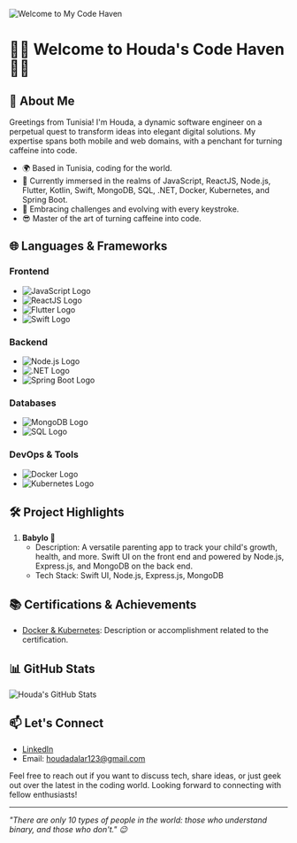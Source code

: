 <!-- Banner Image -->
![Welcome to My Code Haven](path/to/your/banner/image.png)

# 👨‍💻 Welcome to Houda's Code Haven 👨‍💻

## 🚀 About Me
Greetings from Tunisia! I'm Houda, a dynamic software engineer on a perpetual quest to transform ideas into elegant digital solutions. My expertise spans both mobile and web domains, with a penchant for turning caffeine into code.

- 🌍 Based in Tunisia, coding for the world.
- 🔭 Currently immersed in the realms of JavaScript, ReactJS, Node.js, Flutter, Kotlin, Swift, MongoDB, SQL, .NET, Docker, Kubernetes, and Spring Boot.
- 🌱 Embracing challenges and evolving with every keystroke.
- 😎 Master of the art of turning caffeine into code.

## 🌐 Languages & Frameworks

### Frontend
- ![JavaScript Logo](https://img.shields.io/badge/-JavaScript-F7DF1E?style=flat-square&logo=javascript&logoColor=black)
- ![ReactJS Logo](https://img.shields.io/badge/-ReactJS-61DAFB?style=flat-square&logo=react&logoColor=white)
- ![Flutter Logo](https://img.shields.io/badge/-Flutter-02569B?style=flat-square&logo=flutter&logoColor=white)
- ![Swift Logo](https://img.shields.io/badge/-Swift-FA7343?style=flat-square&logo=swift&logoColor=white)

### Backend
- ![Node.js Logo](https://img.shields.io/badge/-Node.js-339933?style=flat-square&logo=node.js&logoColor=white)
- ![.NET Logo](https://img.shields.io/badge/-.NET-512BD4?style=flat-square&logo=.net&logoColor=white)
- ![Spring Boot Logo](https://img.shields.io/badge/-Spring%20Boot-6DB33F?style=flat-square&logo=spring&logoColor=white)

### Databases
- ![MongoDB Logo](https://img.shields.io/badge/-MongoDB-47A248?style=flat-square&logo=mongodb&logoColor=white)
- ![SQL Logo](https://img.shields.io/badge/-SQL-003366?style=flat-square&logo=microsoft-sql-server&logoColor=white)

### DevOps & Tools
- ![Docker Logo](https://img.shields.io/badge/-Docker-2496ED?style=flat-square&logo=docker&logoColor=white)
- ![Kubernetes Logo](https://img.shields.io/badge/-Kubernetes-326CE5?style=flat-square&logo=kubernetes&logoColor=white)

## 🛠️ Project Highlights

1. **Babylo 💛**
   - Description: A versatile parenting app to track your child's growth, health, and more. Swift UI on the front end and powered by Node.js, Express.js, and MongoDB on the back end.
   - Tech Stack: Swift UI, Node.js, Express.js, MongoDB
   

## 📚 Certifications & Achievements
- [Docker & Kubernetes](https://www.udemy.com/certificate/UC-53989bc2-24a0-4c92-b04e-fac2820d7b4c): Description or accomplishment related to the certification.

## 📊 GitHub Stats
![Houda's GitHub Stats](https://github-readme-stats.vercel.app/api?username=Houdalar&show_icons=true&count_private=true&hide=contribs)

## 📫 Let's Connect
- [LinkedIn](https://www.linkedin.com/in/houda-lariani-52221529a)
- Email: houdadalar123@gmail.com

Feel free to reach out if you want to discuss tech, share ideas, or just geek out over the latest in the coding world. Looking forward to connecting with fellow enthusiasts!

---

*"There are only 10 types of people in the world: those who understand binary, and those who don't." 😉*
